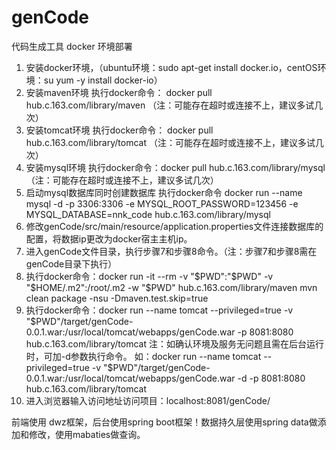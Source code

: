 # genCode
代码生成工具
docker 环境部署
1. 安装docker环境，（ubuntu环境：sudo apt-get install docker.io，centOS环境：su yum -y install docker-io）
2. 安装maven环境 执行docker命令： docker pull hub.c.163.com/library/maven （注：可能存在超时或连接不上，建议多试几次）
3. 安装tomcat环境 执行docker命令： docker pull hub.c.163.com/library/tomcat （注：可能存在超时或连接不上，建议多试几次）
4. 安装mysql环境 执行docker命令：docker pull hub.c.163.com/library/mysql （注：可能存在超时或连接不上，建议多试几次）
5. 启动mysql数据库同时创建数据库 执行docker命令 docker run --name mysql -d -p 3306:3306 -e MYSQL_ROOT_PASSWORD=123456 -e MYSQL_DATABASE=nnk_code hub.c.163.com/library/mysql
6. 修改genCode/src/main/resource/application.properties文件连接数据库的配置，将数据ip更改为docker宿主主机ip。
7. 进入genCode文件目录，执行步骤7和步骤8命令。（注：步骤7和步骤8需在genCode目录下执行）
8. 执行docker命令：docker run -it --rm -v "$PWD":"$PWD" -v "$HOME/.m2":/root/.m2 -w "$PWD" hub.c.163.com/library/maven mvn clean package -nsu -Dmaven.test.skip=true
9. 执行docker命令：docker run --name tomcat --privileged=true -v "$PWD"/target/genCode-0.0.1.war:/usr/local/tomcat/webapps/genCode.war -p 8081:8080 hub.c.163.com/library/tomcat
	注：如确认环境及服务无问题且需在后台运行时，可加-d参数执行命令。
	如：docker run --name tomcat --privileged=true -v "$PWD"/target/genCode-0.0.1.war:/usr/local/tomcat/webapps/genCode.war -d -p 8081:8080 hub.c.163.com/library/tomcat
10. 进入浏览器输入访问地址访问项目：localhost:8081/genCode/


前端使用 dwz框架，后台使用spring boot框架！数据持久层使用spring data做添加和修改，使用mabaties做查询。
